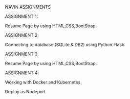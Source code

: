 NAVIN ASSIGNMENTS

ASSIGNMENT 1:

Resume Page by using HTML,CSS,BootStrap.

ASSIGNMENT 2:

Connecting to database (SQLite & DB2) using Python Flask.

ASSIGNMENT 3:

Resume Page by using HTML,CSS,BootStrap.

ASSIGNMENT 4:

Working with Docker and Kubernetes

Deploy as Nodeport
